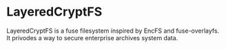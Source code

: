 # LayeredCryptFS
LayeredCryptFS is a fuse filesystem inspired by EncFS and fuse-overlayfs. It privodes a way to secure enterprise archives system data.
